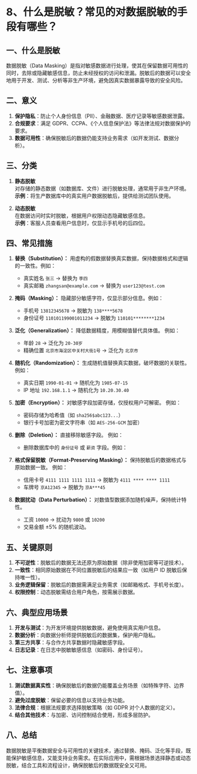 # 8、什么是脱敏？常见的对数据脱敏的手段有哪些？

## 一、什么是脱敏

数据脱敏（Data Masking）是指对敏感数据进行处理，使其在保留数据可用性的同时，去除或隐藏敏感信息，防止未经授权的访问和泄漏。脱敏后的数据可以安全地用于开发、测试、分析等非生产环境，避免因真实数据暴露导致的安全风险。

## 二、意义

1. **保护隐私**：防止个人身份信息（PII）、金融数据、医疗记录等敏感数据泄露。
2. **合规要求**：满足 GDPR、CCPA、《个人信息保护法》等法律法规对数据保护的要求。
3. **数据可用性**：确保脱敏后的数据仍能支持业务需求（如开发测试、数据分析）。

## 三、分类

1. **静态脱敏**  
   对存储的静态数据（如数据库、文件）进行脱敏处理，通常用于非生产环境。  
   **示例**：将生产数据库中的真实用户数据脱敏后，提供给测试团队使用。

2. **动态脱敏**  
   在数据访问时实时脱敏，根据用户权限动态隐藏敏感信息。  
   **示例**：客服人员查看用户信息时，仅显示手机号的后四位。

## 四、常见措施

1. **替换（Substitution）：** 用虚构的假数据替换真实数据，保持数据格式和逻辑的一致性。例如：

   - 真实姓名 `张三` → 替换为 `李四`
   - 真实邮箱 `zhangsan@example.com` → 替换为 `user123@test.com`

2. **掩码（Masking）：** 隐藏部分敏感字符，仅显示部分信息。例如：

   - 手机号 `13812345678` → 脱敏为 `138****5678`
   - 身份证号 `110101199001011234` → 脱敏为 `110101********1234`

3. **泛化（Generalization）：** 降低数据精度，用模糊值替代具体值。 例如：

   - 年龄 `28` → 泛化为 `20-30岁`
   - 精确位置 `北京市海淀区中关村大街1号` → 泛化为 `北京市`

4. **随机化（Randomization）：** 生成随机值替换真实数据，破坏数据的关联性。 例如：

   - 真实日期 `1990-01-01` → 随机化为 `1985-07-15`
   - IP 地址 `192.168.1.1` → 随机化为 `10.20.30.40`

5. **加密（Encryption）：** 对敏感字段加密存储，仅授权用户可解密。 例如：

   - 密码存储为哈希值（如 `sha256$abc123...`）
   - 银行卡号加密为密文字符串（如 `AES-256-GCM` 加密）

6. **删除（Deletion）：** 直接移除敏感字段。 例如：

   - 删除数据库中的 `身份证号` 或 `薪资` 字段。例如：

7. **格式保留脱敏（Format-Preserving Masking）：** 保持脱敏后的数据格式与原始数据一致。 例如：

   - 信用卡号 `4111 1111 1111 1111` → 脱敏为 `4111 **** **** 1111`
   - 车牌号 `京A12345` → 脱敏为 `京A***45`

8. **数据扰动（Data Perturbation）：** 对数值型数据添加随机噪声，保持统计特性。

   - 工资 `10000` → 扰动为 `9800` 或 `10200`
   - 交易金额 ±5% 的随机波动。

## 五、关键原则

1. **不可逆性**：脱敏后的数据无法还原为原始数据（除非使用加密等可逆技术）。
2. **一致性**：相同原始数据在不同位置脱敏后的结果应一致（如用户 ID 脱敏后保持唯一性）。
3. **业务逻辑保留**：脱敏后的数据需满足业务需求（如邮箱格式、手机号长度）。
4. **权限控制**：动态脱敏需结合用户角色，按需展示数据。

## 六、典型应用场景

1. **开发与测试**：为开发环境提供脱敏数据，避免使用真实用户信息。
2. **数据分析**：向数据分析师提供脱敏后的数据集，保护用户隐私。
3. **第三方共享**：与合作方共享数据时隐藏敏感字段。
4. **日志记录**：在日志中脱敏敏感信息（如密码、身份证号）。

## 七、注意事项

1. **测试数据真实性**：确保脱敏后的数据仍能覆盖业务场景（如特殊字符、边界值）。
2. **避免过度脱敏**：保留必要的信息以支持业务功能。
3. **法律合规**：根据法规要求选择脱敏策略（如 GDPR 对个人数据的定义）。
4. **结合其他技术**：与加密、访问控制结合使用，形成多层防护。

## 八、总结

数据脱敏是平衡数据安全与可用性的关键技术，通过替换、掩码、泛化等手段，既能保护敏感信息，又能支持业务需求。在实际应用中，需根据场景选择静态或动态脱敏，结合工具和流程设计，确保脱敏后的数据既安全又可用。
